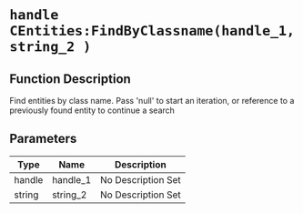 # `handle CEntities:FindByClassname(handle_1, string_2 )`
## Function Description
Find entities by class name. Pass 'null' to start an iteration, or reference to a previously found entity to continue a search
## Parameters
Type|Name|Description
--|--|--
handle|handle_1|No Description Set
string|string_2|No Description Set
